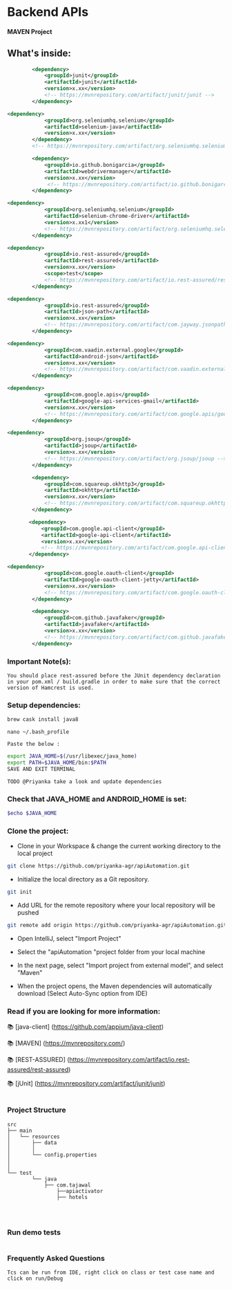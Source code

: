 # Backend APIs
#### MAVEN Project

## What's inside:
```xml
        <dependency>
            <groupId>junit</groupId>
            <artifactId>junit</artifactId>
            <version>x.xx</version>
            <!-- https://mvnrepository.com/artifact/junit/junit -->
        </dependency>
```
 
```xml
<dependency>
            <groupId>org.seleniumhq.selenium</groupId>
            <artifactId>selenium-java</artifactId>
            <version>x.xx</version>
        </dependency>
        <!-- https://mvnrepository.com/artifact/org.seleniumhq.selenium/selenium-java -->
```

```xml
        <dependency>
            <groupId>io.github.bonigarcia</groupId>
            <artifactId>webdrivermanager</artifactId>
            <version>x.xx</version> 
             <!-- https://mvnrepository.com/artifact/io.github.bonigarcia/webdrivermanager -->       
        </dependency> 
```    
```xml
<dependency>
            <groupId>org.seleniumhq.selenium</groupId>
            <artifactId>selenium-chrome-driver</artifactId>
            <version>x.xx1</version>
            <!-- https://mvnrepository.com/artifact/org.seleniumhq.selenium/selenium-chrome-driver -->
        </dependency>
```    
```xml
<dependency>
            <groupId>io.rest-assured</groupId>
            <artifactId>rest-assured</artifactId>
            <version>x.xx</version>
            <scope>test</scope>
            <!-- https://mvnrepository.com/artifact/io.rest-assured/rest-assured -->
        </dependency>
```
```xml
<dependency>
            <groupId>io.rest-assured</groupId>
            <artifactId>json-path</artifactId>
            <version>x.xx</version>
            <!-- https://mvnrepository.com/artifact/com.jayway.jsonpath/json-path -->
        </dependency>
```
       
```xml
<dependency>
            <groupId>com.vaadin.external.google</groupId>
            <artifactId>android-json</artifactId>
            <version>x.xx</version>
            <!-- https://mvnrepository.com/artifact/com.vaadin.external.google/android-json -->
        </dependency>
```       
```xml
<dependency>
            <groupId>com.google.apis</groupId>
            <artifactId>google-api-services-gmail</artifactId>
            <version>x.xx</version>
            <!-- https://mvnrepository.com/artifact/com.google.apis/google-api-services-gmail -->
        </dependency>
```
```xml
<dependency>
            <groupId>org.jsoup</groupId>
            <artifactId>jsoup</artifactId>
            <version>x.xx</version>
            <!-- https://mvnrepository.com/artifact/org.jsoup/jsoup -->
        </dependency>
```

```xml
        <dependency>
            <groupId>com.squareup.okhttp3</groupId>
            <artifactId>okhttp</artifactId>
            <version>x.xx</version>
            <!-- https://mvnrepository.com/artifact/com.squareup.okhttp3/okhttp -->
        </dependency>
```

 ```xml
        <dependency>
            <groupId>com.google.api-client</groupId>
            <artifactId>google-api-client</artifactId>
            <version>x.xx</version>
            <!-- https://mvnrepository.com/artifact/com.google.api-client/google-api-client -->
        </dependency>
```
        
```xml
<dependency>
            <groupId>com.google.oauth-client</groupId>
            <artifactId>google-oauth-client-jetty</artifactId>
            <version>x.xx</version>
            <!-- https://mvnrepository.com/artifact/com.google.oauth-client/google-oauth-client -->
        </dependency>
```

```xml
        <dependency>
            <groupId>com.github.javafaker</groupId>
            <artifactId>javafaker</artifactId>
            <version>x.xx</version>
            <!-- https://mvnrepository.com/artifact/com.github.javafaker/javafaker -->
        </dependency>
```

### Important Note(s):
```text
You should place rest-assured before the JUnit dependency declaration in your pom.xml / build.gradle in order to make sure that the correct version of Hamcrest is used.
```

### Setup dependencies:
```bash
brew cask install java8
```

```git
nano ~/.bash_profile
```
```text
Paste the below :
```
```bash
export JAVA_HOME=$(/usr/libexec/java_home)
export PATH=$JAVA_HOME/bin:$PATH
SAVE AND EXIT TERMINAL
```
```text
TODO @Priyanka take a look and update dependencies
```

### Check that JAVA_HOME and ANDROID_HOME is set:
```bash
$echo $JAVA_HOME
```

### Clone the project:
* Clone in your Workspace & change the current working directory to the local project
```bash
git clone https://github.com/priyanka-agr/apiAutomation.git
```
* Initialize the local directory as a Git repository.
```bash
git init
```
* Add URL for the remote repository where your local repository will be pushed
```bash
git remote add origin https://github.com/priyanka-agr/apiAutomation.git
```
* Open IntelliJ, select "Import Project"

* Select the "apiAutomation "project folder from your local machine

* In the next page, select "Import project from external model", and select "Maven"

* When the project opens, the Maven dependencies will automatically download (Select Auto-Sync option from IDE)


### Read if you are looking for more information:
 :books: [java-client] (https://github.com/appium/java-client)

 :books: [MAVEN] (https://mvnrepository.com/)

 :books: [REST-ASSURED] (https://mvnrepository.com/artifact/io.rest-assured/rest-assured)

 :books: [jUnit] (https://mvnrepository.com/artifact/junit/junit)

```text
```
### Project Structure

```
src
├── main
│   └── resources
│       ├── data
│       │   
│       └── config.properties
│           
│       
└── test
        └── java
            ├── com.tajawal
                ├──apiactivator
                ├── hotels
            
                     
```

```text
```
### Run demo tests
```shell

```

### Frequently Asked Questions
```text
Tcs can be run from IDE, right click on class or test case name and click on run/Debug

```




